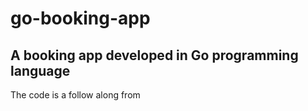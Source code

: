 # go-booking-app
## A booking app developed in Go programming language

The code is a follow along from 